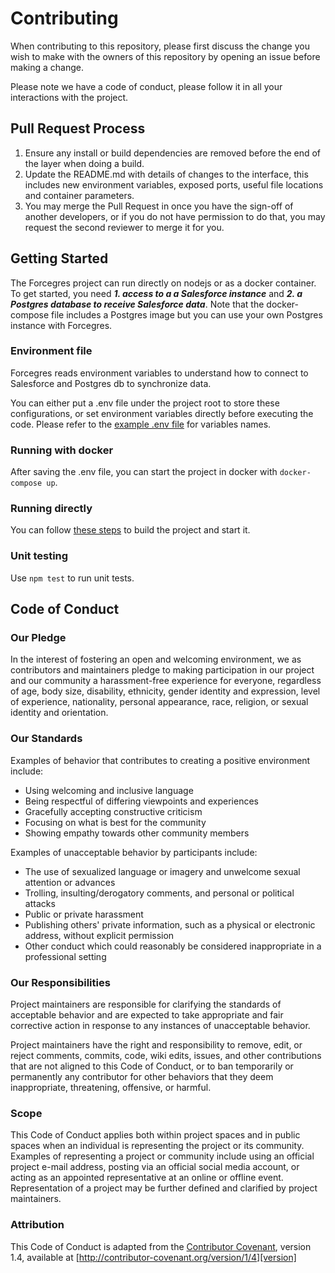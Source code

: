 # Contributing

When contributing to this repository, please first discuss the change you wish to make with the owners of this repository by opening an issue before making a change. 

Please note we have a code of conduct, please follow it in all your interactions with the project.

## Pull Request Process

1. Ensure any install or build dependencies are removed before the end of the layer when doing a 
   build.
2. Update the README.md with details of changes to the interface, this includes new environment 
   variables, exposed ports, useful file locations and container parameters.
3. You may merge the Pull Request in once you have the sign-off of another developers, or if you 
   do not have permission to do that, you may request the second reviewer to merge it for you.

## Getting Started

The Forcegres project can run directly on nodejs or as a docker container. To get started, you need ***1. access to a a Salesforce instance***
and ***2. a Postgres database to receive Salesforce data***. Note that the docker-compose file includes a Postgres image but you can use your own Postgres instance with Forcegres.

### Environment file

Forcegres reads environment variables to understand how to connect to Salesforce and Postgres db to synchronize data.

You can either put a .env file under the project root to store these configurations, or set environment variables directly before executing the code. Please refer to the [example .env file](https://github.com/Hayden-Yu/Forcegres/blob/master/.env.example) for variables names.

### Running with docker

After saving the .env file, you can start the project in docker with `docker-compose up`.

### Running directly

You can follow [these steps](https://github.com/Hayden-Yu/Forcegres#usage) to build the project and start it.

### Unit testing

Use `npm test` to run unit tests.


## Code of Conduct

### Our Pledge

In the interest of fostering an open and welcoming environment, we as
contributors and maintainers pledge to making participation in our project and
our community a harassment-free experience for everyone, regardless of age, body
size, disability, ethnicity, gender identity and expression, level of experience,
nationality, personal appearance, race, religion, or sexual identity and
orientation.

### Our Standards

Examples of behavior that contributes to creating a positive environment
include:

* Using welcoming and inclusive language
* Being respectful of differing viewpoints and experiences
* Gracefully accepting constructive criticism
* Focusing on what is best for the community
* Showing empathy towards other community members

Examples of unacceptable behavior by participants include:

* The use of sexualized language or imagery and unwelcome sexual attention or
advances
* Trolling, insulting/derogatory comments, and personal or political attacks
* Public or private harassment
* Publishing others' private information, such as a physical or electronic
  address, without explicit permission
* Other conduct which could reasonably be considered inappropriate in a
  professional setting

### Our Responsibilities

Project maintainers are responsible for clarifying the standards of acceptable
behavior and are expected to take appropriate and fair corrective action in
response to any instances of unacceptable behavior.

Project maintainers have the right and responsibility to remove, edit, or
reject comments, commits, code, wiki edits, issues, and other contributions
that are not aligned to this Code of Conduct, or to ban temporarily or
permanently any contributor for other behaviors that they deem inappropriate,
threatening, offensive, or harmful.

### Scope

This Code of Conduct applies both within project spaces and in public spaces
when an individual is representing the project or its community. Examples of
representing a project or community include using an official project e-mail
address, posting via an official social media account, or acting as an appointed
representative at an online or offline event. Representation of a project may be
further defined and clarified by project maintainers.

### Attribution

This Code of Conduct is adapted from the [Contributor Covenant][homepage], version 1.4,
available at [http://contributor-covenant.org/version/1/4][version]

[homepage]: http://contributor-covenant.org
[version]: http://contributor-covenant.org/version/1/4/